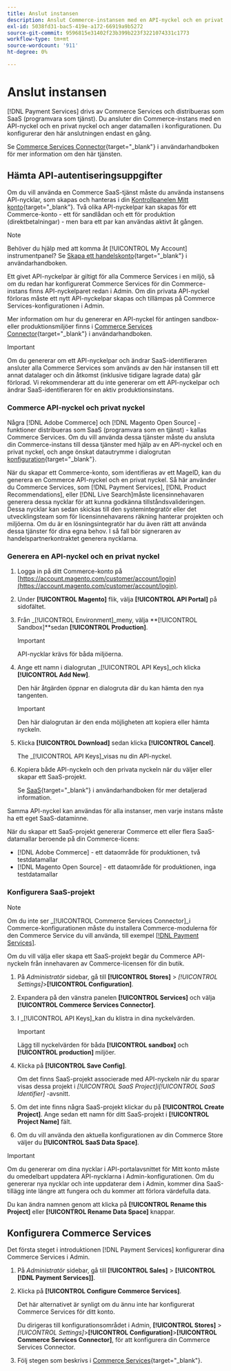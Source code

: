 ```yaml
---
title: Anslut instansen
description: Anslut Commerce-instansen med en API-nyckel och en privat nyckel och ange datamallen i konfigurationen.
exl-id: 5038fd31-bac5-419e-a172-66919a9b5272
source-git-commit: 9596815e31402f23b399b223f3221074331c1773
workflow-type: tm+mt
source-wordcount: '911'
ht-degree: 0%

---
```


# Anslut instansen

[!DNL Payment Services] drivs av Commerce Services och distribueras som SaaS (programvara som tjänst). Du ansluter din Commerce-instans med en API-nyckel och en privat nyckel och anger datamallen i konfigurationen. Du konfigurerar den här anslutningen endast en gång.

Se [Commerce Services Connector](https://docs.magento.com/user-guide/system/saas.html){target=&quot;_blank&quot;} i användarhandboken för mer information om den här tjänsten.

## Hämta API-autentiseringsuppgifter

Om du vill använda en Commerce SaaS-tjänst måste du använda instansens API-nycklar, som skapas och hanteras i din [Kontrollpanelen Mitt konto](https://account.magento.com/customer/account/login){target=&quot;_blank&quot;}. Två olika API-nyckelpar kan skapas för ett Commerce-konto - ett för sandlådan och ett för produktion (direktbetalningar) - men bara ett par kan användas aktivt åt gången.

>[!NOTE]
>
>Behöver du hjälp med att komma åt [!UICONTROL My Account] instrumentpanel? Se [Skapa ett handelskonto](https://docs.magento.com/user-guide/magento/magento-account-create.html){target=&quot;_blank&quot;} i användarhandboken.

Ett givet API-nyckelpar är giltigt för alla Commerce Services i en miljö, så om du redan har konfigurerat Commerce Services för din Commerce-instans finns API-nyckelparet redan i Admin. Om din privata API-nyckel förloras måste ett nytt API-nyckelpar skapas och tillämpas på Commerce Services-konfigurationen i Admin.

Mer information om hur du genererar en API-nyckel för antingen sandbox- eller produktionsmiljöer finns i [Commerce Services Connector](https://docs.magento.com/user-guide/system/saas.html){target=&quot;_blank&quot;} i användarhandboken.

>[!IMPORTANT]
>
>Om du genererar om ett API-nyckelpar och ändrar SaaS-identifieraren ansluter alla Commerce Services som används av den här instansen till ett annat datalager och din åtkomst (inklusive tidigare lagrade data) går förlorad. Vi rekommenderar att du inte genererar om ett API-nyckelpar och ändrar SaaS-identifieraren för en aktiv produktionsinstans.

### Commerce API-nyckel och privat nyckel

Några [!DNL Adobe Commerce] och [!DNL Magento Open Source] -funktioner distribueras som SaaS (programvara som en tjänst) - kallas Commerce Services. Om du vill använda dessa tjänster måste du ansluta din Commerce-instans till dessa tjänster med hjälp av en API-nyckel och en privat nyckel, och ange önskat datautrymme i dialogrutan [konfiguration](https://docs.magento.com/user-guide/configuration/services/saas.html){target=&quot;_blank&quot;}.

När du skapar ett Commerce-konto, som identifieras av ett MageID, kan du generera en Commerce API-nyckel och en privat nyckel. Så här använder du Commerce Services, som [!DNL Payment Services], [!DNL Product Recommendations], eller [!DNL Live Search]måste licensinnehavaren generera dessa nycklar för att kunna godkänna tillståndsvalideringen. Dessa nycklar kan sedan skickas till den systemintegratör eller det utvecklingsteam som för licensinnehavarens räkning hanterar projekten och miljöerna. Om du är en lösningsintegratör har du även rätt att använda dessa tjänster för dina egna behov. I så fall bör signeraren av handelspartnerkontraktet generera nycklarna.

### Generera en API-nyckel och en privat nyckel

1. Logga in på ditt Commerce-konto på [https://account.magento.com/customer/account/login](https://account.magento.com/customer/account/login).
1. Under **[!UICONTROL Magento]** flik, välja **[!UICONTROL API Portal]** på sidofältet.
1. Från _[!UICONTROL Environment]_meny, välja **[!UICONTROL Sandbox]**sedan **[!UICONTROL Production]**.

   >[!IMPORTANT]
   >
   >API-nycklar krävs för båda miljöerna.

1. Ange ett namn i dialogrutan _[!UICONTROL API Keys]_och klicka **[!UICONTROL Add New]**.

   Den här åtgärden öppnar en dialogruta där du kan hämta den nya tangenten.

   >[!IMPORTANT]
   >
   >Den här dialogrutan är den enda möjligheten att kopiera eller hämta nyckeln.

1. Klicka **[!UICONTROL Download]** sedan klicka **[!UICONTROL Cancel]**.

   The _[!UICONTROL API Keys]_visas nu din API-nyckel.

1. Kopiera både API-nyckeln och den privata nyckeln när du väljer eller skapar ett SaaS-projekt.

   Se [SaaS](https://docs.magento.com/user-guide/system/saas.html){target=&quot;_blank&quot;} i användarhandboken för mer detaljerad information.

Samma API-nyckel kan användas för alla instanser, men varje instans måste ha ett eget SaaS-dataminne.

När du skapar ett SaaS-projekt genererar Commerce ett eller flera SaaS-datamallar beroende på din Commerce-licens:

* [!DNL Adobe Commerce] - ett dataområde för produktionen, två testdatamallar
* [!DNL Magento Open Source] - ett dataområde för produktionen, inga testdatamallar

### Konfigurera SaaS-projekt

>[!NOTE]
>
>Om du inte ser _[!UICONTROL Commerce Services Connector]_i Commerce-konfigurationen måste du installera Commerce-modulerna för den Commerce Service du vill använda, till exempel [[!DNL Payment Services]](install.md).

Om du vill välja eller skapa ett SaaS-projekt begär du Commerce API-nyckeln från innehavaren av Commerce-licensen för din butik.

1. På _Administratör_ sidebar, gå till **[!UICONTROL Stores]** > _[!UICONTROL Settings]_>**[!UICONTROL Configuration]**.
1. Expandera på den vänstra panelen **[!UICONTROL Services]** och välja **[!UICONTROL Commerce Services Connector]**.
1. I _[!UICONTROL API Keys]_kan du klistra in dina nyckelvärden.

   >[!IMPORTANT]
   >
   >Lägg till nyckelvärden för båda **[!UICONTROL sandbox]** och **[!UICONTROL production]** miljöer.

1. Klicka på **[!UICONTROL Save Config]**.

   Om det finns SaaS-projekt associerade med API-nyckeln när du sparar visas dessa projekt i _[!UICONTROL SaaS Project]_i_[!UICONTROL SaaS Identifier]_ -avsnitt.

1. Om det inte finns några SaaS-projekt klickar du på **[!UICONTROL Create Project]**. Ange sedan ett namn för ditt SaaS-projekt i **[!UICONTROL Project Name]** fält.
1. Om du vill använda den aktuella konfigurationen av din Commerce Store väljer du **[!UICONTROL SaaS Data Space]**.

>[!IMPORTANT]
>
>Om du genererar om dina nycklar i API-portalavsnittet för Mitt konto måste du omedelbart uppdatera API-nycklarna i Admin-konfigurationen. Om du genererar nya nycklar och inte uppdaterar dem i Admin, kommer dina SaaS-tillägg inte längre att fungera och du kommer att förlora värdefulla data.

Du kan ändra namnen genom att klicka på **[!UICONTROL Rename this Project]** eller **[!UICONTROL Rename Data Space]** knappar.

## Konfigurera Commerce Services

Det första steget i introduktionen [!DNL Payment Services] konfigurerar dina Commerce Services i Admin.

1. På _Administratör_ sidebar, gå till **[!UICONTROL Sales]** > **[!UICONTROL [!DNL Payment Services]]**.
1. Klicka på **[!UICONTROL Configure Commerce Services]**.

   Det här alternativet är synligt om du ännu inte har konfigurerat Commerce Services för ditt konto.

   Du dirigeras till konfigurationsområdet i Admin, **[!UICONTROL Stores]** > _[!UICONTROL Settings]_>**[!UICONTROL Configuration]**>**[!UICONTROL Commerce Services Connector]**, för att konfigurera din Commerce Services Connector.

1. Följ stegen som beskrivs i [Commerce Services](https://docs.magento.com/user-guide/system/saas.html#createsaasenv){target=&quot;_blank&quot;}.

